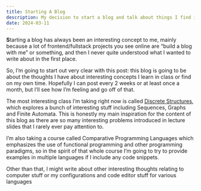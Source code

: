 ```yaml
---
title: Starting A Blog
description: My decision to start a blog and talk about things I find interesting.
date: 2024-03-11
---
```

**S**tarting a blog has always been an interesting concept to me, mainly because a lot of frontend/fullstack projects you see online are “build a blog with me” or something, and then I never quite understood what I wanted to write about in the first place. 

So, I’m going to start out very clear with this post: this blog is going to be about the thoughts I have about interesting concepts I learn in class or find on my own time. Hopefully I can post every 2 weeks or at least once a month, but I’ll see how I’m feeling and go off of that.

The most interesting class I’m taking right now is called [Discrete Structures](https://www.cs.ryerson.ca/~cps420/), which explores a bunch of interesting stuff including Sequences, Graphs and Finite Automata. This is honestly my main inspiration for the content of this blog as there are so many interesting problems introduced in lecture slides that I rarely ever pay attention to.

I’m also taking a course called Comparative Programming Languages which emphasizes the use of functional programming and other programming paradigms, so in the spirit of that whole course I’m going to try to provide examples in multiple languages if I include any code snippets.

Other than that, I might write about other interesting thoughts relating to computer stuff or my configurations and code editor stuff for various languages